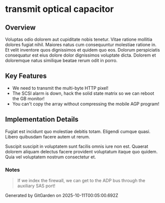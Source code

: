 # transmit optical capacitor

## Overview
Voluptas odio dolorem aut cupiditate nobis tenetur. Vitae ratione mollitia dolores fugiat nihil. Maiores natus cum consequuntur molestiae ratione in. Et velit inventore quos dignissimos et quidem quo eos. Dolorum perspiciatis consequatur est eius dolore dolor dignissimos voluptate dicta. Dolorem et doloremque natus similique beatae rerum odit in porro.

## Key Features
- We need to transmit the multi-byte HTTP pixel!
- The SCSI alarm is down, hack the solid state matrix so we can reboot the GB monitor!
- You can't copy the array without compressing the mobile AGP program!

## Implementation Details
Fugiat est incidunt quo molestiae debitis totam. Eligendi cumque quasi. Libero quibusdam facere autem ut rerum.
 Suscipit suscipit in voluptatem sunt facilis omnis iure non est. Quaerat dolorem aliquam delectus facere provident voluptatum itaque quo quidem. Quia vel voluptatem nostrum consectetur et.

### Notes
> If we index the firewall, we can get to the ADP bus through the auxiliary SAS port!

Generated by GitGarden on 2025-10-11T00:05:00.692Z